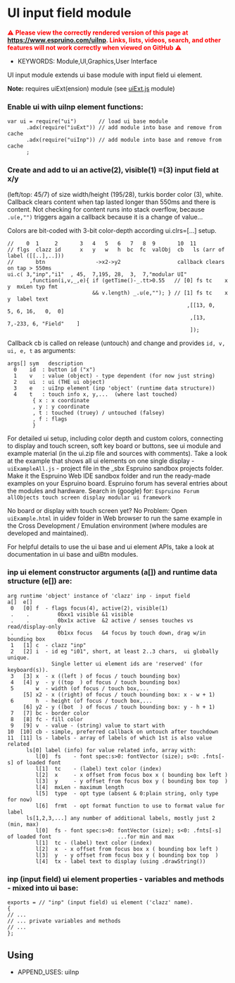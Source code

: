 <!--- Copyright (c) 2019 allObjects, Pur3 Ltd. See the file LICENSE for copying permission. -->
UI input field module
==================================

<span style="color:red">:warning: **Please view the correctly rendered version of this page at https://www.espruino.com/uiInp. Links, lists, videos, search, and other features will not work correctly when viewed on GitHub** :warning:</span>

* KEYWORDS: Module,UI,Graphics,User Interface

UI input module extends ui base module with input field ui element.

**Note:** requires uiExt(ension) module (see [uiExt.js](/uiExt) module)

### Enable ui with uiInp element functions:

```
var ui = require("ui")       // load ui base module
      .adx(require("iuExt")) // add module into base and remove from cache
      .adx(require("uiInp")) // add module into base and remove from cache
      ;
```

### Create and add to ui an active(2), visible(1) =(3) input field at x/y
(left/top: 45/7) of size width/height (195/28), turkis border color (3),
white. Callback clears content when tap lasted longer than 550ms and there
is content. Not checking for content runs into stack overflow, because `.u(e,"")`
triggers again a callback because it is a change of value...

Colors are bit-coded with 3-bit color-depth according ui.clrs=[...] setup.

```
//    0  1     2       3   4   5   6   7   8  9       10  11
// flgs  clazz id      x   y   w   h  bc  fc  valObj  cb   ls (arr of label ([[..],..]))
//       btn                ->x2->y2                  callback clears on tap > 550ms
ui.c( 3,"inp","i1"  , 45,  7,195, 28,  3,  7,"modular UI"
       ,function(i,v,_,e){ if (getTime()-_.tt>0.55   // [0] fs tc    x  y  mxLen typ fmt
                           && v.length) _.u(e,""); } // [1] fs tc    x  y  label text
                                                         ,[[13, 0,   5, 6, 16,   0,  0]
                                                          ,[13, 7,-233, 6, "Field"    ]
                                                          ]);
```

Callback cb is called on release (untouch) and change and provides
`id, v, ui, e, t` as arguments:

```
args[] sym   description
  0    id  : button id ("x")
  1    v   : value (object) - type dependent (for now just string)
  2    ui  : ui (THE ui object)
  3    e   : uiInp element (inp 'object' (runtime data structure))
  4    t   : touch info x, y,...  (where last touched)
        { x : x coordinate
        , y : y coordinate
        , t : touched (truey) / untouched (falsey)
        , f : flags
        }
```

For detailed ui setup, including color depth and custom colors, connecting
to display and touch screen, soft key board or buttons, see ui module and
example material (in the ui.zip file and sources with comments). Take a
look at the example that shows all ui elements on one single display -
`uiExampleAll.js` - project file in the _sbx Espruino sandbox projects
folder. Make it the Espruino Web IDE sandbox folder and run the ready-made
examples on your Espruino board. Espruino forum has several entries about
the modules and hardware. Search in (google) for:
`Espruino Forum allObjects touch screen display modular ui framework`

No board or display with touch screen yet? No Problem: Open `uiExample.html`
in uidev folder in Web browser to run the same example in the Cross
Development / Emulation environment (where modules are developed and
maintained).

For helpful details to use the ui base and ui element APIs, take a look
at documentation in ui base and uiBtn modules.


### inp ui element constructor arguments (a[]) and runtime data structure (e[]) are:

```
arg runtime 'object' instance of 'clazz' inp - input field
a[]  e[]
 0   [0] f  - flags focus(4), active(2), visible(1)
 .    .         0bxx1 visible &1 visible
 .    .         0bx1x active  &2 active / senses touches vs read/display-only
 .    .         0b1xx focus   &4 focus by touch down, drag w/in bounding box
 1   [1] c  - clazz "inp"
 2   [2] i  - id eg "i01", short, at least 2..3 chars,  ui globally unique.
              Single letter ui element ids are 'reserved' (for keyboard(s)).
 3   [3] x  - x ((left ) of focus / touch bounding box)
 4   [4] y  - y ((top  ) of focus / touch bounding box)
 5       w  - width (of focus / touch box,...
     [5] x2 - x ((right) of focus / touch bounding box: x - w + 1)
 6       h  - height (of focus / touch box,...
     [6] y2 - y ((bot  ) of focus / touch bounding box: y - h + 1)
 7   [7] bc - border color
 8   [8] fc - fill color
 9   [9] v  - value - (string) value to start with
10  [10] cb - simple, preferred callback on untouch after touchdown
11  [11] ls - labels - array of labels of which 1st is also value related   
      ls[0] label (info) for value related info, array with:
         l[0]  fs    - font spec:s>0: fontVector (size); s<0: .fnts[-s] of loaded font
         l[1]  tc    - (label) text color (index)
         l[2]  x     - x offset from focus box x ( bounding box left )
         l[3]  y     - y offset from focus box y ( bounding box top  )
         l[4]  mxLen - maximum length
         l[5]  type  - opt type (absent & 0:plain string, only type for now)
         l[6]  frmt  - opt format function to use to format value for label
      ls[1,2,3,...] any number of additional labels, mostly just 2 (min, max)
         l[0]  fs - font spec:s>0: fontVector (size); s<0: .fnts[-s] of loaded font                     ...for min and max
         l[1]  tc - (label) text color (index)
         l[2]  x  - x offset from focus box x ( bounding box left )
         l[3]  y  - y offset from focus box y ( bounding box top  )
         l[4]  tx - label text to display (using .drawString())
```

### inp (input field) ui element properties - variables and methods - mixed into ui base:

```
exports = // "inp" (input field) ui element ('clazz' name).
{
// ...
// ... private variables and methods
// ...
};
```

Using
-----

* APPEND_USES: uiInp
